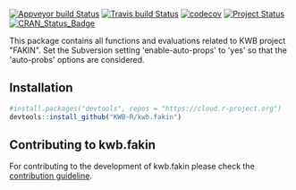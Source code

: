 [![Appveyor build Status](https://ci.appveyor.com/api/projects/status/18p0ui3jcdm5lqw9/branch/master?svg=true)](https://ci.appveyor.com/project/KWB-R/kwb-fakin/branch/master)
[![Travis build Status](https://travis-ci.org/KWB-R/kwb.fakin.svg?branch=master)](https://travis-ci.org/KWB-R/kwb.fakin)
[![codecov](https://codecov.io/github/KWB-R/kwb.fakin/branch/master/graphs/badge.svg)](https://codecov.io/github/KWB-R/kwb.fakin)
[![Project Status](https://img.shields.io/badge/lifecycle-experimental-orange.svg)](https://www.tidyverse.org/lifecycle/#experimental)
[![CRAN_Status_Badge](https://www.r-pkg.org/badges/version/kwb.fakin)]()

This package contains all functions and evaluations related to KWB project 
"FAKIN". Set the Subversion setting 'enable-auto-props' to 'yes' so that the 
'auto-probs' options are considered.

## Installation

```r
#install.packages("devtools", repos = "https://cloud.r-project.org")
devtools::install_github("KWB-R/kwb.fakin")
```


## Contributing to kwb.fakin

For contributing to the development of kwb.fakin please check the 
[contribution guideline](CONTRIBUTING.html).

